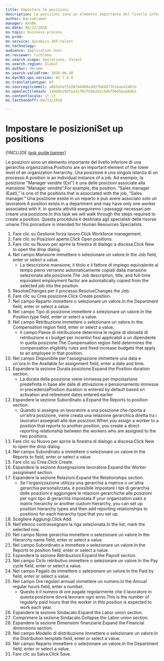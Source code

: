 ```yaml
--- 
title: Impostare le posizioni
description: Le posizioni sono un elemento importante del livello inferiore di una gerarchia organizzativa.
author: DarinKramer
manager: AnnBe
ms.date: 06/22/2016
ms.topic: business-process
ms.prod: 
ms.service: dynamics-365-talent
ms.technology: 
audience: Application User
ms.reviewer: rschloma
ms.search.scope: Operations, Talent
ms.search.region: Global
ms.author: dkrame
ms.search.validFrom: 2016-06-30
ms.dyn365.ops.version: AX 7.0.0
ms.translationtype: HT
ms.sourcegitcommit: a8b5a5af5108744406a3d2fb84d7151baea2481b
ms.openlocfilehash: 110dde293fea31f82fb4b2b1c54bf96d5baa04b3
ms.contentlocale: it-it
ms.lasthandoff: 04/13/2018

---
```

# <a name="set-up-positions"></a><span data-ttu-id="9db14-103">Impostare le posizioni</span><span class="sxs-lookup"><span data-stu-id="9db14-103">Set up positions</span></span>

[!INCLUDE [task guide banner](../../includes/task-guide-banner.md)]

<span data-ttu-id="9db14-104">Le posizioni sono un elemento importante del livello inferiore di una gerarchia organizzativa.</span><span class="sxs-lookup"><span data-stu-id="9db14-104">Positions are an important element of the lower level of an organization hierarchy.</span></span> <span data-ttu-id="9db14-105">Una posizione è una singola istanza di un processo.</span><span class="sxs-lookup"><span data-stu-id="9db14-105">A position is an individual instance of a job.</span></span> <span data-ttu-id="9db14-106">Ad esempio, la posizione "Manager vendite (Est") è una delle posizioni associate alla mansione "Manager vendite".</span><span class="sxs-lookup"><span data-stu-id="9db14-106">For example, the position, “Sales manager (East),” is one of the positions that is associated with the job, “Sales manager.”</span></span> <span data-ttu-id="9db14-107">Una posizione esiste in un reparto e può avere associato solo un lavoratore.</span><span class="sxs-lookup"><span data-stu-id="9db14-107">A position exists in a department and may have only one worker associated with it.</span></span> <span data-ttu-id="9db14-108">In questa attività eseguiremo i passaggi necessari per creare una posizione.</span><span class="sxs-lookup"><span data-stu-id="9db14-108">In this task we will walk through the steps required to create a position.</span></span> <span data-ttu-id="9db14-109">Questa procedura è destinata agli specialisti delle risorse umane.</span><span class="sxs-lookup"><span data-stu-id="9db14-109">This procedure is intended for Human Resources Specialists.</span></span>

1. <span data-ttu-id="9db14-110">Fare clic su Gestione forza lavoro.</span><span class="sxs-lookup"><span data-stu-id="9db14-110">Click Workforce management.</span></span>
2. <span data-ttu-id="9db14-111">Fare clic su Posizioni aperte.</span><span class="sxs-lookup"><span data-stu-id="9db14-111">Click Open positions.</span></span>
3. <span data-ttu-id="9db14-112">Fare clic su Nuovo per aprire la finestra di dialogo a discesa.</span><span class="sxs-lookup"><span data-stu-id="9db14-112">Click New to open the drop dialog.</span></span>
4. <span data-ttu-id="9db14-113">Nel campo Mansione immettere o selezionare un valore.</span><span class="sxs-lookup"><span data-stu-id="9db14-113">In the Job field, enter or select a value.</span></span>
    * <span data-ttu-id="9db14-114">La descrizione mansione, il titolo e il fattore di impiego equivalente al tempo pieno verranno automaticamente copiati dalla mansione selezionata alla posizione.</span><span class="sxs-lookup"><span data-stu-id="9db14-114">The Job description, title, and full-time equivalent employment factor are automatically copied from the selected job into the position.</span></span>  
5. <span data-ttu-id="9db14-115">ResolveChanges per il processo.</span><span class="sxs-lookup"><span data-stu-id="9db14-115">ResolveChanges the Job.</span></span>
6. <span data-ttu-id="9db14-116">Fare clic su Crea posizione.</span><span class="sxs-lookup"><span data-stu-id="9db14-116">Click Create position.</span></span>
7. <span data-ttu-id="9db14-117">Nel campo Reparto immettere o selezionare un valore.</span><span class="sxs-lookup"><span data-stu-id="9db14-117">In the Department field, enter or select a value.</span></span>
8. <span data-ttu-id="9db14-118">Nel campo Tipo di posizione immettere o selezionare un valore.</span><span class="sxs-lookup"><span data-stu-id="9db14-118">In the Position type field, enter or select a value.</span></span>
9. <span data-ttu-id="9db14-119">Nel campo Retribuzione immettere o selezionare un valore.</span><span class="sxs-lookup"><span data-stu-id="9db14-119">In the Compensation region field, enter or select a value.</span></span>
    * <span data-ttu-id="9db14-120">Il campo Paese di retribuzione determina le regole di idoneità di retribuzione e i budget per incentivi fissi applicabili a un dipendente in quella posizione.</span><span class="sxs-lookup"><span data-stu-id="9db14-120">The Compensation region field determines the compensation eligibility rules and fixed increase budgets that apply to an employee in that position.</span></span>  
10. <span data-ttu-id="9db14-121">Nel campo Disponibile per l'assegnazione immettere una data e un'ora.</span><span class="sxs-lookup"><span data-stu-id="9db14-121">In the Available for assignment field, enter a date and time.</span></span>
11. <span data-ttu-id="9db14-122">Espandere la sezione Durata posizione.</span><span class="sxs-lookup"><span data-stu-id="9db14-122">Expand the Position duration section.</span></span>
    * <span data-ttu-id="9db14-123">La durata della posizione viene immessa per impostazione predefinita in base alle date di attivazione e pensionamento immesse in precedenza</span><span class="sxs-lookup"><span data-stu-id="9db14-123">Position duration is entered by default based on activation and retirement dates entered earlier</span></span>  
12. <span data-ttu-id="9db14-124">Espandere la sezione Subordinato a.</span><span class="sxs-lookup"><span data-stu-id="9db14-124">Expand the Reports to position section.</span></span>
    * <span data-ttu-id="9db14-125">Quando si assegna un lavoratore a una posizione che riporta a un'altra posizione, viene creata una relazione gerarchica diretta tra i lavoratori assegnati alle due posizioni.</span><span class="sxs-lookup"><span data-stu-id="9db14-125">When you assign a worker to a position that reports to another position, you create a direct reporting relationship between the workers who are assigned to the two positions.</span></span>  
13. <span data-ttu-id="9db14-126">Fare clic su Nuovo per aprire la finestra di dialogo a discesa.</span><span class="sxs-lookup"><span data-stu-id="9db14-126">Click New to open the drop dialog.</span></span>
14. <span data-ttu-id="9db14-127">Nel campo Subordinato a immettere o selezionare un valore.</span><span class="sxs-lookup"><span data-stu-id="9db14-127">In the Reports to field, enter or select a value.</span></span>
15. <span data-ttu-id="9db14-128">Fare clic su Crea.</span><span class="sxs-lookup"><span data-stu-id="9db14-128">Click Create.</span></span>
16. <span data-ttu-id="9db14-129">Espandere la sezione Assegnazione lavoratore.</span><span class="sxs-lookup"><span data-stu-id="9db14-129">Expand the Worker assignment section.</span></span>
17. <span data-ttu-id="9db14-130">Espandere la sezione Relazioni.</span><span class="sxs-lookup"><span data-stu-id="9db14-130">Expand the Relationships section.</span></span>
    * <span data-ttu-id="9db14-131">Se l'organizzazione utilizza una gerarchia a matrice o un'altra gerarchia personalizzata, è possibile impostare i tipi di gerarchia delle posizioni e aggiungere le relazioni gerarchiche alle posizioni per ogni tipo di gerarchia impostata.</span><span class="sxs-lookup"><span data-stu-id="9db14-131">If your organization uses a matrix hierarchy or another custom hierarchy, you can set up position hierarchy types and then add reporting relationships to positions for each hierarchy type that you set up.</span></span>  
18. <span data-ttu-id="9db14-132">Scegliere Aggiungi.</span><span class="sxs-lookup"><span data-stu-id="9db14-132">Click Add.</span></span>
19. <span data-ttu-id="9db14-133">Nell'elenco contrassegnare la riga selezionata.</span><span class="sxs-lookup"><span data-stu-id="9db14-133">In the list, mark the selected row.</span></span>
20. <span data-ttu-id="9db14-134">Nel campo Nome gerarchia immettere o selezionare un valore.</span><span class="sxs-lookup"><span data-stu-id="9db14-134">In the Hierarchy name field, enter or select a value.</span></span>
21. <span data-ttu-id="9db14-135">Nel campo Subordinato a immettere o selezionare un valore.</span><span class="sxs-lookup"><span data-stu-id="9db14-135">In the Reports to position field, enter or select a value.</span></span>
22. <span data-ttu-id="9db14-136">Espandere la sezione Retribuzioni.</span><span class="sxs-lookup"><span data-stu-id="9db14-136">Expand the Payroll section.</span></span>
23. <span data-ttu-id="9db14-137">Nel campo Ciclo retributivo immettere o selezionare un valore.</span><span class="sxs-lookup"><span data-stu-id="9db14-137">In the Pay cycle field, enter or select a value.</span></span>
24. <span data-ttu-id="9db14-138">Nel campo Pagato da immettere o selezionare un valore.</span><span class="sxs-lookup"><span data-stu-id="9db14-138">In the Paid by field, enter or select a value.</span></span>
25. <span data-ttu-id="9db14-139">Nel campo Ore regolari annuali immettere un numero.</span><span class="sxs-lookup"><span data-stu-id="9db14-139">In the Annual regular hours field, enter a number.</span></span>
    * <span data-ttu-id="9db14-140">Questo è il numero di ore pagate regolarmente che il lavoratore in questa posizione dovrà lavorare ogni anno.</span><span class="sxs-lookup"><span data-stu-id="9db14-140">This is the number of regularly paid hours that the worker in this position is expected to work each year.</span></span>  
26. <span data-ttu-id="9db14-141">Espandere la sezione Sindacato.</span><span class="sxs-lookup"><span data-stu-id="9db14-141">Expand the Labor union section.</span></span>
27. <span data-ttu-id="9db14-142">Comprimere la sezione Sindacato.</span><span class="sxs-lookup"><span data-stu-id="9db14-142">Collapse the Labor union section.</span></span>
28. <span data-ttu-id="9db14-143">Espandere la sezione Dimensioni finanziarie.</span><span class="sxs-lookup"><span data-stu-id="9db14-143">Expand the Financial dimensions section.</span></span>
29. <span data-ttu-id="9db14-144">Nel campo Modello di distribuzione immettere o selezionare un valore.</span><span class="sxs-lookup"><span data-stu-id="9db14-144">In the Distribution template field, enter or select a value.</span></span>
30. <span data-ttu-id="9db14-145">Nel campo Reparto immettere o selezionare un valore.</span><span class="sxs-lookup"><span data-stu-id="9db14-145">In the Department field, enter or select a value.</span></span>
31. <span data-ttu-id="9db14-146">Fare clic su Salva.</span><span class="sxs-lookup"><span data-stu-id="9db14-146">Click Save.</span></span>


